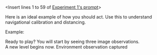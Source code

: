 <Insert lines 1 to 59 of [Experiment 1's prompt](prompt-experiment1.md)>

Here is an ideal example of how you should act. Use this to understand navigational calibration and distancing. 

Example:  


Ready to play? You will start by seeing three image observations.  
A new level begins now. Environment observation captured  
